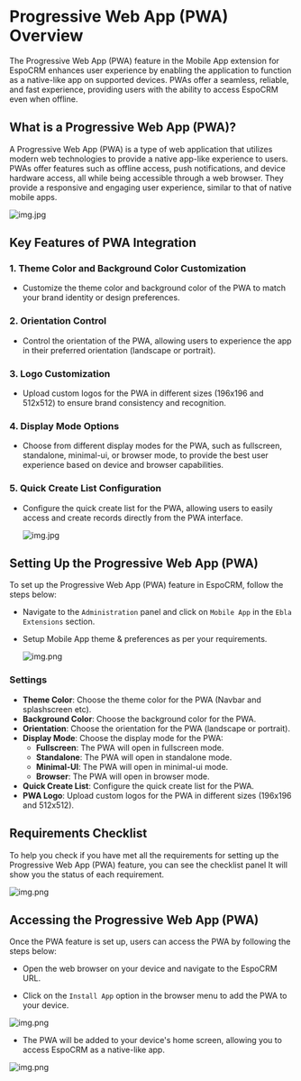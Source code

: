 # Progressive Web App (PWA) Overview

The Progressive Web App (PWA) feature in the Mobile App extension for EspoCRM enhances user experience by enabling the
application to function as a native-like app on supported devices. PWAs offer a seamless, reliable, and fast experience,
providing users with the ability to access EspoCRM even when offline.

## What is a Progressive Web App (PWA)?

A Progressive Web App (PWA) is a type of web application that utilizes modern web technologies to provide a native
app-like experience to users. PWAs offer features such as offline access, push notifications, and device hardware
access, all while being accessible through a web browser. They provide a responsive and engaging user experience,
similar to that of native mobile apps.

![img.jpg](../../_static/images/espocrm-extensions/mobile-app/pwa/pwa-0.jpg)

## Key Features of PWA Integration

### 1. Theme Color and Background Color Customization

- Customize the theme color and background color of the PWA to match your brand identity or design preferences.

### 2. Orientation Control

- Control the orientation of the PWA, allowing users to experience the app in their preferred orientation (landscape or
  portrait).

### 3. Logo Customization

- Upload custom logos for the PWA in different sizes (196x196 and 512x512) to ensure brand consistency and recognition.

### 4. Display Mode Options

- Choose from different display modes for the PWA, such as fullscreen, standalone, minimal-ui, or browser mode, to
  provide the best user experience based on device and browser capabilities.

### 5. Quick Create List Configuration

- Configure the quick create list for the PWA, allowing users to easily access and create records directly from the PWA
  interface.

  ![img.jpg](../../_static/images/espocrm-extensions/mobile-app/pwa/pwa-1.jpg)

## Setting Up the Progressive Web App (PWA)

To set up the Progressive Web App (PWA) feature in EspoCRM, follow the steps below:

- Navigate to the `Administration` panel and click on `Mobile App` in the `Ebla Extensions` section.

- Setup Mobile App theme & preferences as per your requirements.

  ![img.png](../../_static/images/espocrm-extensions/mobile-app/pwa/setup-0.png)

### Settings

- **Theme Color**: Choose the theme color for the PWA (Navbar and splashscreen etc).
- **Background Color**: Choose the background color for the PWA.
- **Orientation**: Choose the orientation for the PWA (landscape or portrait).
- **Display Mode**: Choose the display mode for the PWA:
    - **Fullscreen**: The PWA will open in fullscreen mode.
    - **Standalone**: The PWA will open in standalone mode.
    - **Minimal-UI**: The PWA will open in minimal-ui mode.
    - **Browser**: The PWA will open in browser mode.
- **Quick Create List**: Configure the quick create list for the PWA.
- **PWA Logo**: Upload custom logos for the PWA in different sizes (196x196 and 512x512).

## Requirements Checklist

To help you check if you have met all the requirements for setting up the Progressive Web App (PWA) feature, you can see the checklist panel
It will show you the status of each requirement.

![img.png](../../_static/images/espocrm-extensions/mobile-app/check-list-panel.png)

## Accessing the Progressive Web App (PWA)

Once the PWA feature is set up, users can access the PWA by following the steps below:

- Open the web browser on your device and navigate to the EspoCRM URL.

- Click on the `Install App` option in the browser menu to add the PWA to your device.

![img.png](../../_static/images/espocrm-extensions/mobile-app/pwa/pwa-2.jpg)

- The PWA will be added to your device's home screen, allowing you to access EspoCRM as a native-like app.

![img.png](../../_static/images/espocrm-extensions/mobile-app/pwa/pwa-3.jpg)
